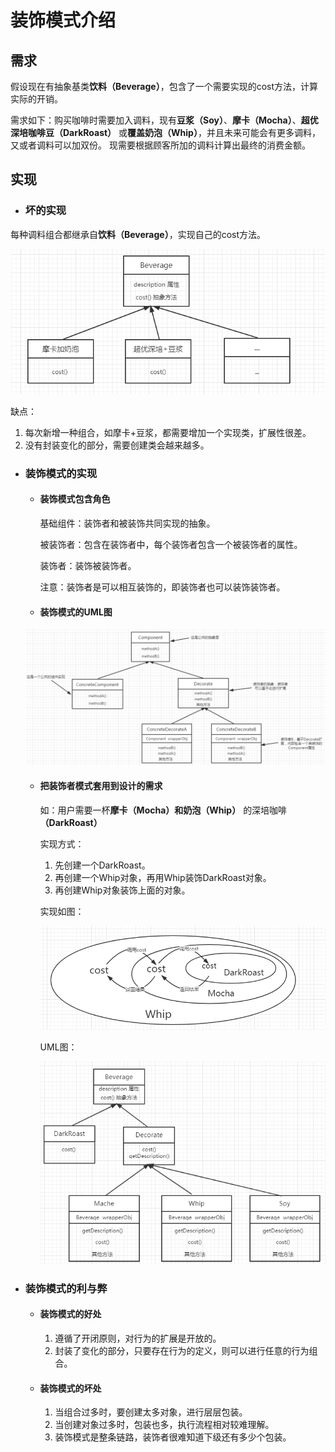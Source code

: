 # 装饰模式介绍

## 需求

假设现在有抽象基类**饮料（Beverage）**，包含了一个需要实现的cost方法，计算实际的开销。

需求如下：购买咖啡时需要加入调料，现有**豆浆（Soy）**、**摩卡（Mocha）**、**超优深培咖啡豆（DarkRoast）**
或**覆盖奶泡（Whip）**，并且未来可能会有更多调料，又或者调料可以加双份。
现需要根据顾客所加的调料计算出最终的消费金额。


## 实现

+ ### 坏的实现

每种调料组合都继承自**饮料（Beverage）**，实现自己的cost方法。

![bad_design](bad_design.png)

缺点：
1. 每次新增一种组合，如摩卡+豆浆，都需要增加一个实现类，扩展性很差。
2. 没有封装变化的部分，需要创建类会越来越多。


+ ### 装饰模式的实现

  + ####  装饰模式包含角色
	基础组件：装饰者和被装饰共同实现的抽象。
	
	被装饰者：包含在装饰者中，每个装饰者包含一个被装饰者的属性。

	装饰者：装饰被装饰者。

	注意：装饰者是可以相互装饰的，即装饰者也可以装饰装饰者。

   + ####  装饰模式的UML图
   ![装饰模式](decorate_uml.png)

   + #### 把装饰者模式套用到设计的需求
	 如：用户需要一杯**摩卡（Mocha）**和**奶泡（Whip）** 的深培咖啡 **（DarkRoast）**
     
     实现方式：
	 1. 先创建一个DarkRoast。
	 2. 再创建一个Whip对象，再用Whip装饰DarkRoast对象。
	 3. 再创建Whip对象装饰上面的对象。
	 
	 实现如图：
	 
	 ![类的关系图](decorate_impl.png)
	 
	 UML图：
	 
	 ![UML图](decorate_impl_uml.png)
     
     
+ ### 装饰模式的利与弊

   + ####  装饰模式的好处
	 1. 遵循了开闭原则，对行为的扩展是开放的。
	 2. 封装了变化的部分，只要存在行为的定义，则可以进行任意的行为组合。
	 
   + ####  装饰模式的坏处
	 1. 当组合过多时，要创建太多对象，进行层层包装。
	 2. 当创建对象过多时，包装也多，执行流程相对较难理解。
	 2. 装饰模式是整条链路，装饰者很难知道下级还有多少个包装。





